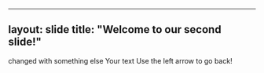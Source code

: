 
---
layout: slide
title: "Welcome to our second slide!"
---


changed with something else
Your text
Use the left arrow to go back!
